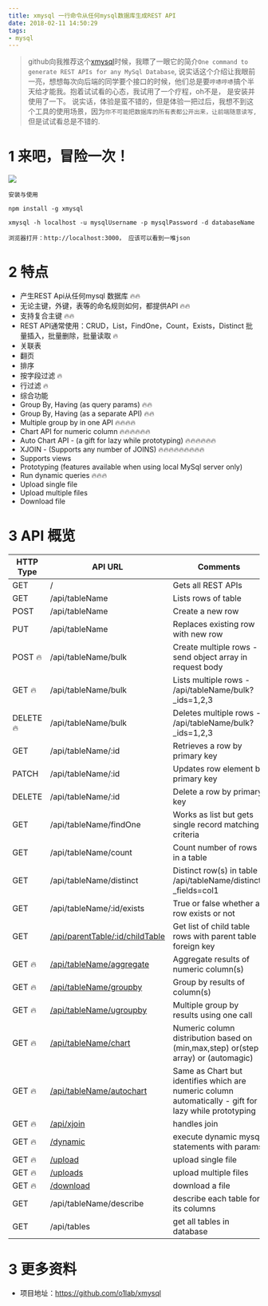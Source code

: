 ```yaml
---
title: xmysql 一行命令从任何mysql数据库生成REST API
date: 2018-02-11 14:50:29
tags:
- mysql
---
```


> github向我推荐这个[xmysql](https://github.com/o1lab/xmysql)时候，我瞟了一眼它的简介`One command to generate REST APIs for any MySql Database`, 说实话这个介绍让我眼前一亮，想想每次向后端的同学要个接口的时候，他们总是要`哼哧哼哧`搞个半天给才能我。抱着试试看的心态，我试用了一个疗程，oh不是， 是安装并使用了一下。 说实话，体验是蛮不错的，但是体验一把过后，我想不到这个工具的使用场景，因为`你不可能把数据库的所有表都公开出来，让前端随意读写,` 但是试试看总是不错的.

# 1 来吧，冒险一次！
![](http://p3alsaatj.bkt.clouddn.com/20180211145108_PKYPlv_Screenshot.jpeg)

`安装与使用`
```
npm install -g xmysql

xmysql -h localhost -u mysqlUsername -p mysqlPassword -d databaseName

浏览器打开：http://localhost:3000， 应该可以看到一堆json
```

# 2 特点

- 产生REST Api从任何mysql 数据库 🔥🔥
- 无论主键，外键，表等的命名规则如何，都提供API 🔥🔥
- 支持复合主键 🔥🔥
- REST API通常使用：CRUD，List，FindOne，Count，Exists，Distinct
批量插入，批量删除，批量读取 🔥
- 关联表
- 翻页
- 排序
- 按字段过滤 🔥
- 行过滤 🔥
- 综合功能
- Group By, Having (as query params) 🔥🔥
- Group By, Having (as a separate API) 🔥🔥
- Multiple group by in one API 🔥🔥🔥🔥
- Chart API for numeric column 🔥🔥🔥🔥🔥🔥
- Auto Chart API - (a gift for lazy while prototyping) 🔥🔥🔥🔥🔥🔥
- XJOIN - (Supports any number of JOINS) 🔥🔥🔥🔥🔥🔥🔥🔥🔥
- Supports views
- Prototyping (features available when using local MySql server only)
- Run dynamic queries 🔥🔥🔥
- Upload single file
- Upload multiple files
- Download file

# 3 API 概览

| HTTP Type | API URL                          | Comments                                               |
|-----------|----------------------------------|--------------------------------------------------------- 
| GET       | /                                | Gets all REST APIs                                     |
| GET       | /api/tableName                   | Lists rows of table                                    |
| POST      | /api/tableName                   | Create a new row                                       |
| PUT       | /api/tableName                   | Replaces existing row with new row                     |
| POST :fire:| /api/tableName/bulk             | Create multiple rows - send object array in request body|
| GET  :fire:| /api/tableName/bulk             | Lists multiple rows - /api/tableName/bulk?_ids=1,2,3   |
| DELETE :fire:| /api/tableName/bulk           | Deletes multiple rows - /api/tableName/bulk?_ids=1,2,3 |
| GET       | /api/tableName/:id               | Retrieves a row by primary key                         |
| PATCH     | /api/tableName/:id               | Updates row element by primary key                     |
| DELETE    | /api/tableName/:id               | Delete a row by primary key                            |
| GET       | /api/tableName/findOne           | Works as list but gets single record matching criteria |
| GET       | /api/tableName/count             | Count number of rows in a table                        |
| GET       | /api/tableName/distinct          | Distinct row(s) in table - /api/tableName/distinct?_fields=col1|
| GET       | /api/tableName/:id/exists        | True or false whether a row exists or not              |
| GET       | [/api/parentTable/:id/childTable](#relational-tables)             | Get list of child table rows with parent table foreign key   | 
| GET :fire:| [/api/tableName/aggregate](#aggregate-functions)                  | Aggregate results of numeric column(s)                 |
| GET :fire:| [/api/tableName/groupby](#group-by-having-as-api)                 | Group by results of column(s)                          |
| GET :fire:| [/api/tableName/ugroupby](#union-of-multiple-group-by-statements) | Multiple group by results using one call               |
| GET :fire:| [/api/tableName/chart](#chart)                                    | Numeric column distribution based on (min,max,step) or(step array) or (automagic)|
| GET :fire:| [/api/tableName/autochart](#autochart)                                | Same as Chart but identifies which are numeric column automatically - gift for lazy while prototyping|
| GET :fire:| [/api/xjoin](#xjoin)                                       | handles join                                        |
| GET :fire:| [/dynamic](#run-dynamic-queries)                                  | execute dynamic mysql statements with params           |
| GET :fire:| [/upload](#upload-single-file)                                    | upload single file                                     |
| GET :fire:| [/uploads](#upload-multiple-files)                                | upload multiple files                                  |
| GET :fire:| [/download](#download-file)                                       | download a file                                        |
| GET       | /api/tableName/describe| describe each table for its columns      |
| GET       | /api/tables| get all tables in database                           |


# 3 更多资料
- 项目地址：https://github.com/o1lab/xmysql
